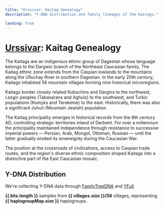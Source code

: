 ```yaml
---
title: "Urssivar: Kaitag Genealogy"
description: "Y-DNA distribution and family lineages of the Kaitags."

landing: true
---
```


<script setup lang="ts">
import DNATable from "@/components/DNATable.vue";
import DNAChart from "@/components/DNAChart.vue";
import { useDNAData } from "@/composables/useDNAData";

const { kits, villages, haplogroupMap } = useDNAData();
</script>

# [Urssivar](../index#kaitag-genealogy): Kaitag Genealogy

The Kaitags are an indigenous ethnic group of Dagestan whose language belongs to the Dargwic branch of the Northeast Caucasian family. The Kaitag ethnic zone extends from the Caspian lowlands to the mountains along the Ulluchay River in southern Dagestan. In the early 20th century, Kaitags inhabited 56 mountain villages forming nine historical microregions.

Kaitags border closely related Kubachins and Dargins to the northwest, Lezgic peoples (Tabasarans and Aghuls) to the southwest, and Turkic populations (Kumyks and Terekeme) to the east. Historically, there was also a significant Juhuri (Mountain Jewish) population.

The Kaitag principality emerges in historical records from the 8th century AD, controlling strategic territories inland of Derbent. For over a millennium the principality maintained independence through resistance to successive imperial powers — Persian, Arab, Mongol, Ottoman, Russian — until the latter gradually eroded its sovereignty during the Caucasian War.

The position at the crossroads of civilizations, access to Caspian trade routes, and the region's diverse ethnic composition shaped Kaitags into a distinctive part of the East Caucasian mosaic.

## Y-DNA Distribution

We're collecting Y-DNA data through [FamilyTreeDNA](https://www.familytreedna.com/groups/kaitag/about) and [YFull](https://www.yfull.com/groups/kaitag/).

**{{ kits.length }}** samples from **{{ villages.size }}/56** villages, representing **{{ haplogroupMap.size }}** haplogroups.

<DNAChart/>

<DNATable />

